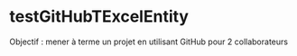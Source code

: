 # testGitHubTExcelEntity
Objectif : mener à terme un projet en utilisant GitHub pour 2 collaborateurs

